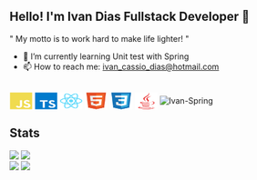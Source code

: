 ## Hello! I'm Ivan Dias Fullstack Developer 👋

" My motto is to work hard to make life lighter! "


- 🌱 I’m currently learning Unit test with Spring
- 📫 How to reach me: ivan_cassio_dias@hotmail.com


<div style="display: inline_block"><br>
  <img align="center" alt="Ivan-Js" height="30" width="40" src="https://raw.githubusercontent.com/devicons/devicon/master/icons/javascript/javascript-plain.svg">
  <img align="center" alt="Ivan-Ts" height="30" width="40" src="https://raw.githubusercontent.com/devicons/devicon/master/icons/typescript/typescript-plain.svg">
  <img align="center" alt="Ivan-React" height="30" width="40" src="https://raw.githubusercontent.com/devicons/devicon/master/icons/react/react-original.svg">
  <img align="center" alt="Ivan-HTML" height="30" width="40" src="https://raw.githubusercontent.com/devicons/devicon/master/icons/html5/html5-original.svg">
  <img align="center" alt="Ivan-CSS" height="30" width="40" src="https://raw.githubusercontent.com/devicons/devicon/master/icons/css3/css3-original.svg">
  <img align="center" alt="Ivan-Java" height="30" width="40" src ="https://raw.githubusercontent.com/devicons/devicon/master/icons/java/java-plain.svg">
<img align="center" alt="Ivan-Spring" height="30" width="40" src = "https://img.shields.io/badge/Spring-6DB33F?style=for-the-badge&logo=spring&logoColor=white">
</div>
  
  ##
 

## Stats
<div> 
  <a href = "https://github.com/ZeratoXD">
  <img height="180"<img src="https://github-readme-stats.vercel.app/api?username=ZeratoXD&show_icons=true&theme=transparent"></a> 
 <img height="180"<img src="https://github-readme-stats.vercel.app/api/top-langs/?username=ZeratoXD&layout=compact"></a> 
 
</div>





<div> 
  <a href = "ivan_cassio_dias@hotmail.com"><img src="https://img.shields.io/badge/Microsoft_Outlook-0078D4?style=for-the-badge&logo=microsoft-outlook&logoColor=white"></a>
  <a href="https://www.linkedin.com/in/ivan-cassio-dias/" target="_blank"><img src="https://img.shields.io/badge/-LinkedIn-%230077B5?style=for-the-badge&logo=linkedin&logoColor=white" target="_blank"></a> 
  
</div>
